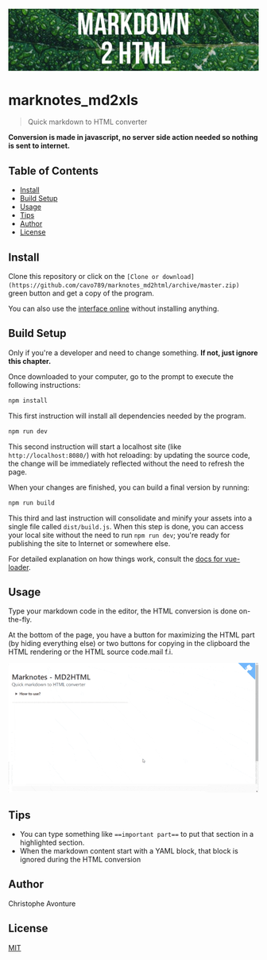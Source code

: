 ![banner](image/banner.jpg)

# marknotes_md2xls

> Quick markdown to HTML converter

**Conversion is made in javascript, no server side action needed so nothing is sent to internet.**

## Table of Contents

-   [Install](#install)
-   [Build Setup](#build-setup)
-   [Usage](#usage)
-   [Tips](#tips)
-   [Author](#author)
-   [License](#license)

## Install

Clone this repository or click on the `[Clone or download](https://github.com/cavo789/marknotes_md2html/archive/master.zip)` green button and get a copy of the program.

You can also use the [interface online](https://md2html.avonture.be/) without installing anything.

## Build Setup

Only if you're a developer and need to change something. **If not, just ignore this chapter.**

Once downloaded to your computer, go to the prompt to execute the following instructions:

```bash
npm install
```

This first instruction will install all dependencies needed by the program.

```bash
npm run dev
```

This second instruction will start a localhost site (like `http://localhost:8080/`) with hot reloading: by updating the source code, the change will be immediately reflected without the need to refresh the page.

When your changes are finished, you can build a final version by running:

```bash
npm run build
```

This third and last instruction will consolidate and minify your assets into a single file called `dist/build.js`. When this step is done, you can access your local site without the need to run `npm run dev`; you're ready for publishing the site to Internet or somewhere else.

For detailed explanation on how things work, consult the [docs for vue-loader](http://vuejs.github.io/vue-loader).

## Usage

Type your markdown code in the editor, the HTML conversion is done on-the-fly.

At the bottom of the page, you have a button for maximizing the HTML part (by hiding everything else) or two buttons for copying in the clipboard the HTML rendering or the HTML source code.mail f.i.

![demo.gif](image/demo.gif)

## Tips

-   You can type something like `==important part==` to put that section in a highlighted section.
-   When the markdown content start with a YAML block, that block is ignored during the HTML conversion

## Author

Christophe Avonture

## License

[MIT](LICENSE)
